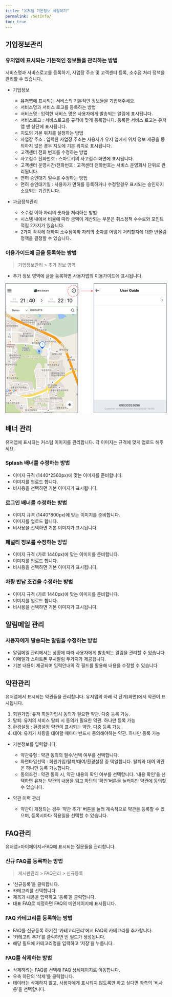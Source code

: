 ```yaml
---
title: "유저앱 기본정보 세팅하기"
permalink: /SetInfo/
toc: true
---
```



## 기업정보관리

### 유저앱에  표시되는  기본적인  정보들을  관리하는  방법

서비스명과  서비스로고를  등록하기, 사업장  주소  및  고객센터  등록, 소수점  처리  정책을  관리할  수  있습니다.

-   기업정보

	-   유저앱에  표시되는  서비스의  기본적인  정보들을  기입해주세요.
	-   서비스명과  서비스  로고를  등록하는  방법
	-   서비스명 : 입력한  서비스  명은  사용자에게  발송되는  알림에  표시됩니다.
	-   서비스로고 : 서비스로고를  규격에  맞게  등록합니다. 등록한  서비스  로고는  유저앱  맨  상단에  표시됩니다.
	-   지도의  기본  위치를  설정하는  방법
	-   사업장  주소 : 입력한  사업장  주소는  사용자가  유저  앱에서  위치  정보  제공을  동의하지  않은  경우  지도에  기본  위치로  표시됩니다.
	-   고객센터  전화  번호를  수정하는  방법
	-   사고접수  전화번호 : 스마트키의  사고접수  화면에  표시됩니다.
	-   고객센터  운영시간/전화번호 : 고객센터  전화번호는  서비스  운영회사  단위로  관리됩니다.
	-   면허  승인대기  일수를  수정하는  방법
	-   면허  승인대기일 : 사용자가  면허를  등록하거나  수정할경우  표시되는  승인까지  소요되는  기간입니다.

-   과금정책관리

	-   소수점  이하  자리의  숫자를  처리하는  방법
	-   시스템  내에서  비율에  따라  금액이  계산되는  부분은  취소정책  수수료와  포인트  적립 2가지가  있습니다.
	-   2가지  각각에  대하여  소수점이하  자리의  숫자를  어떻게  처리할지에  대한  반올림  정책을  결정할  수  있습니다.

### 이용가이드에  글을  등록하는  방법

> 기업정보관리 > 추가  정보  영역

-   추가  정보  영역에  글을  등록하면  사용자앱의  이용가이드에  표시됩니다.

![](img/userguide.png)



## 배너  관리

유저앱에  표시되는  커스텀  이미지를  관리합니다.
각  이미지는  규격에  맞게  업로드  해주세요.

### Splash 배너를  수정하는  방법

-   이미지  규격 (1440*2560px)에  맞는  이미지를  준비합니다.
-   이미지를  업로드  합니다.
-   비사용을  선택하면  기본  이미지가  표시됩니다.

### 로그인  배너를  수정하는  방법

-   이미지  규격 (1440*800px)에  맞는  이미지를  준비합니다.
-   이미지를  업로드  합니다.
-   비사용을  선택하면  기본  이미지가  표시됩니다.

### 패널티  정보를  수정하는  방법

-   이미지  규격 (가로 1440px)에  맞는  이미지를  준비합니다.
-   이미지를  업로드  합니다.
-   비사용을  선택하면  기본  이미지가  표시됩니다.

### 차량  반납  조건을  수정하는  방법

-   이미지  규격 (가로 1440px)에  맞는  이미지를  준비합니다.
-   이미지를  업로드  합니다.
-   비사용을  선택하면  기본  이미지가  표시됩니다.

## 알림메일  관리

### 사용자에게  발송되는  알림을  수정하는  방법

-   알림메일  관리에서는  상황에  따라  사용자에게  발송되는  알림을  관리할  수  있습니다.
-   이메일과  스마트폰  푸시알림  두가지가  제공됩니다.
-   기본  내용이  제공되며  입력안내의  각  필드를  활용해  내용을  수정할  수  있습니다

## 약관관리

유저앱에서  표시되는  약관들을  관리합니다. 유저앱의  아래  각  단계(화면)에서  약관이  표시됩니다.

1.  회원가입: 유저  회원가입시  동의가  필요한  약관. 다중  등록  가능.
2.  탈퇴: 유저의  서비스  탈퇴  시  동의가  필요한  약관. 하나만  등록  가능
3.  환경설정 : 환경설정  약관이  표시되는  약관. 다중  등록  가능.
4.  대여: 유저가  차량을  대여할  때마다  반드시  동의해야하는  약관. 하나만  등록  가능

-   기본정보를  입력합니다.

	-   약관유형 : 약관  동의의  필수/선택  여부를  선택합니다.
	-   화면타입선택 : 회원가입/탈퇴/대여/환경설정  중  택일합니다. 탈퇴와  대여  약관은  하나만  등록  가능합니다.
	-   동의조건 : 약관  동의  시, 약관  내용의  확인  여부를  선택합니다. ‘내용  확인’을  선택하면  유저는  약관의  내용을  읽고  하단의 ‘확인’버튼을  눌러야만  약관에  동의할  수  있습니다.

-   약관  이력  관리

	-   약관이  개정되는  경우 ‘약관  추가’ 버튼을  눌러  계속적으로  약관을  등록할  수  있으며, 등록시마다  적용일을  선택할  수  있습니다.


## FAQ관리

유저앱>마이페이지>FAQ에  표시되는  질문들을  관리합니다.

### 신규 FAQ를  등록하는  방법

> 게시판관리 > FAQ관리 > 신규등록

-   ‘신규등록’을  클릭합니다.
-   카테고리를  선택합니다.
-   제목과  내용을  입력하고 ‘등록’을  클릭합니다.
-   대표 FAQ로  지정하면 FAQ의  메인페이지에  표시됩니다.

### FAQ 카테고리를  등록하는  방법

-   FAQ를  신규등록  하기전 ‘카테고리관리’에서 FAQ의  카테고리를  추가합니다.
-   ‘카테고리  추가’를  클릭하면  빈  필드가  생성됩니다.
-   해당  필드에  카테고리명을  입력하고 ‘저장’을  누릅니다.

### FAQ를  삭제하는  방법

-   삭제하려는 FAQ를  선택해 FAQ 상세페이지로  이동합니다.
-   우측  하단의 ‘삭제’를  클릭합니다.
-   데이터는  삭제하지  않고, 사용자에게  표시되지  않도록만  하고  싶다면  좌측의 ‘비사용’을  선택합니다.
